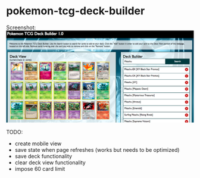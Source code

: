 # pokemon-tcg-deck-builder

Screenshot:
![Pokemon Deck Builder Screenshot](https://github.com/wguo91/pokemon-tcg-deck-builder/blob/master/images/screenshots/deckbuilder_screenshot.png)

TODO:
- create mobile view
- save state when page refreshes (works but needs to be optimized)
- save deck functionality
- clear deck view functionality
- impose 60 card limit
